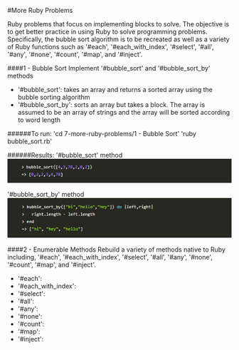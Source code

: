 #More Ruby Problems

Ruby problems that focus on implementing blocks to solve. The objective is to get better practice in using Ruby to solve programming problems. Specifically, the bubble sort algorithm is to be recreated as well as a variety of Ruby functions such as '#each', '#each_with_index', '#select', '#all', '#any', '#none', '#count', '#map', and '#inject'.

####1 - Bubble Sort
Implement '#bubble_sort' and '#bubble_sort_by' methods

* '#bubble_sort': takes an array and returns a sorted array using the bubble sorting algorithm
* '#bubble_sort_by': sorts an array but takes a block. The array is assumed to be an array of strings and the array will be sorted according to word length

######To run:
'cd 7-more-ruby-problems/1 - Bubble Sort'
'ruby bubble_sort.rb'

######Results:
'#bubble_sort' method
![bubble_sort1](images/bubble_sort1.PNG)

'#bubble_sort_by' method
![bubble_sort2](images/bubble_sort2.PNG)


####2 - Enumerable Methods
Rebuild a variety of methods native to Ruby including, '#each', '#each_with_index', '#select', '#all', '#any', '#none', '#count', '#map', and '#inject'.

* '#each':
* '#each_with_index':
* '#select':
* '#all':
* '#any':
* '#none':
* '#count':
* '#map':
* '#inject':